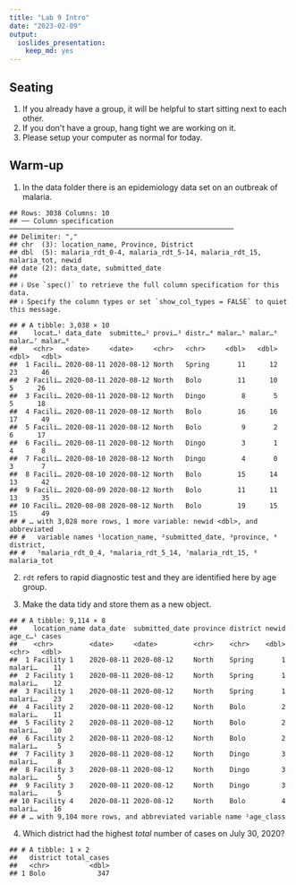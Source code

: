 ```yaml
---
title: "Lab 9 Intro"
date: "2023-02-09"
output: 
  ioslides_presentation: 
    keep_md: yes
---
```




## Seating
1. If you already have a group, it will be helpful to start sitting next to each other.
2. If you don't have a group, hang tight we are working on it.
3. Please setup your computer as normal for today.

## Warm-up
1. In the data folder there is an epidemiology data set on an outbreak of malaria.

```
## Rows: 3038 Columns: 10
## ── Column specification ────────────────────────────────────────────────────────
## Delimiter: ","
## chr  (3): location_name, Province, District
## dbl  (5): malaria_rdt_0-4, malaria_rdt_5-14, malaria_rdt_15, malaria_tot, newid
## date (2): data_date, submitted_date
## 
## ℹ Use `spec()` to retrieve the full column specification for this data.
## ℹ Specify the column types or set `show_col_types = FALSE` to quiet this message.
```

```
## # A tibble: 3,038 × 10
##    locat…¹ data_date  submitte…² provi…³ distr…⁴ malar…⁵ malar…⁶ malar…⁷ malar…⁸
##    <chr>   <date>     <date>     <chr>   <chr>     <dbl>   <dbl>   <dbl>   <dbl>
##  1 Facili… 2020-08-11 2020-08-12 North   Spring       11      12      23      46
##  2 Facili… 2020-08-11 2020-08-12 North   Bolo         11      10       5      26
##  3 Facili… 2020-08-11 2020-08-12 North   Dingo         8       5       5      18
##  4 Facili… 2020-08-11 2020-08-12 North   Bolo         16      16      17      49
##  5 Facili… 2020-08-11 2020-08-12 North   Bolo          9       2       6      17
##  6 Facili… 2020-08-11 2020-08-12 North   Dingo         3       1       4       8
##  7 Facili… 2020-08-10 2020-08-12 North   Dingo         4       0       3       7
##  8 Facili… 2020-08-10 2020-08-12 North   Bolo         15      14      13      42
##  9 Facili… 2020-08-09 2020-08-12 North   Bolo         11      11      13      35
## 10 Facili… 2020-08-08 2020-08-12 North   Bolo         19      15      15      49
## # … with 3,028 more rows, 1 more variable: newid <dbl>, and abbreviated
## #   variable names ¹​location_name, ²​submitted_date, ³​province, ⁴​district,
## #   ⁵​malaria_rdt_0_4, ⁶​malaria_rdt_5_14, ⁷​malaria_rdt_15, ⁸​malaria_tot
```

2. `rdt` refers to rapid diagnostic test and they are identified here by age group.

3. Make the data tidy and store them as a new object.

```
## # A tibble: 9,114 × 8
##    location_name data_date  submitted_date province district newid age_c…¹ cases
##    <chr>         <date>     <date>         <chr>    <chr>    <dbl> <chr>   <dbl>
##  1 Facility 1    2020-08-11 2020-08-12     North    Spring       1 malari…    11
##  2 Facility 1    2020-08-11 2020-08-12     North    Spring       1 malari…    12
##  3 Facility 1    2020-08-11 2020-08-12     North    Spring       1 malari…    23
##  4 Facility 2    2020-08-11 2020-08-12     North    Bolo         2 malari…    11
##  5 Facility 2    2020-08-11 2020-08-12     North    Bolo         2 malari…    10
##  6 Facility 2    2020-08-11 2020-08-12     North    Bolo         2 malari…     5
##  7 Facility 3    2020-08-11 2020-08-12     North    Dingo        3 malari…     8
##  8 Facility 3    2020-08-11 2020-08-12     North    Dingo        3 malari…     5
##  9 Facility 3    2020-08-11 2020-08-12     North    Dingo        3 malari…     5
## 10 Facility 4    2020-08-11 2020-08-12     North    Bolo         4 malari…    16
## # … with 9,104 more rows, and abbreviated variable name ¹​age_class
```



4. Which district had the highest *total* number of cases on July 30, 2020?

```
## # A tibble: 1 × 2
##   district total_cases
##   <chr>          <dbl>
## 1 Bolo             347
```


